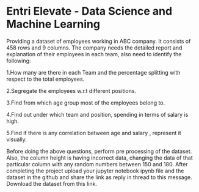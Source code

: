 # Entri Elevate - Data Science and Machine Learning

Providing a dataset of employees working in ABC company. It consists of 458 rows and 9 columns. The company needs the detailed report and explanation of their employees in each team, also need to identify the following:

1.How many are there in each Team and the percentage splitting with respect to the total employees.

2.Segregate the employees w.r.t different positions.

3.Find from which age group most of the employees belong to.

4.Find out under which team and position, spending in terms of salary is high.

5.Find if there is any correlation between age and salary , represent it visually.

Before doing the above questions, perform pre processing of the dataset. Also, the column height is having incorrect data, changing the data of that particular column with any random numbers between 150 and 180. After completing the project upload your jupyter notebook ipynb file and the dataset in the github and share the link as reply in thread to this message. Download the dataset from this link.
